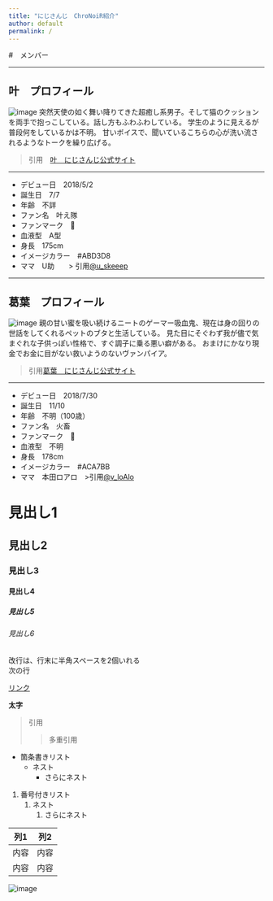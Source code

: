 ```yaml
---
title: "にじさんじ　ChroNoiR紹介"
author: default
permalink: /
---
```

#　メンバー



-----------
## 叶　プロフィール

![image](https://cdn.wikiwiki.jp/to/w/nijisanji/%E5%8F%B6/::ref/kanae_keyvisual.jpg?rev=8cb5e3a08dff9dcdb2ea5e2383a4294c&t=20200830184038)
突然天使の如く舞い降りてきた超癒し系男子。そして猫のクッションを両手で抱っこしている。話し方もふわふわしている。
学生のように見えるが普段何をしているかは不明。
甘いボイスで、聞いているこちらの心が洗い流されるようなトークを繰り広げる。　　

> 引用　[叶　にじさんじ公式サイト](https://www.nijisanji.jp/members/kanae)



----------

- デビュー日　2018/5/2
- 誕生日　7/7
- 年齢　不詳
- ファン名　叶え隊
- ファンマーク　🔫
- 血液型　A型
- 身長　175cm
- イメージカラー　#ABD3D8
- ママ　U助　　> 引用[@u_skeeep](https://twitter.com/u_skeeep)



-----------
## 葛葉　プロフィール

![image](https://images.microcms-assets.io/assets/08e9ffa2c9d94cf88900071dfa1879e9/5f8be0eaaed34ad39cbe46d4c6b4a2fe/liver-full-body_Kuzuha.png)
親の甘い蜜を吸い続けるニートのゲーマー吸血鬼、現在は身の回りの世話をしてくれるペットのブタと生活している。
見た目にそぐわず我が儘で気まぐれな子供っぽい性格で、すぐ調子に乗る悪い癖がある。
おまけにかなり現金でお金に目がない救いようのないヴァンパイア。

> 引用[葛葉　にじさんじ公式サイト](https://www.nijisanji.jp/members/kuzuha)



----------

- デビュー日　2018/7/30
- 誕生日　11/10
- 年齢　不明（100歳）
- ファン名　火畜
- ファンマーク　🎲
- 血液型　不明
- 身長　178cm
- イメージカラー　#ACA7BB
- ママ　本田ロアロ　>引用[@v_loAlo](https://twitter.com/v_loAlo?ref_src=twsrc%5Egoogle%7Ctwcamp%5Eserp%7Ctwgr%5Eauthor)
# 見出し1
## 見出し2
### 見出し3
#### 見出し4
##### 見出し5
###### 見出し6

改行は、行末に半角スペースを2個いれる  
次の行

[リンク](https://www.google.co.jp/)

**太字**

> 引用
>> 多重引用


- 箇条書きリスト
  - ネスト
    - さらにネスト


1. 番号付きリスト
   1. ネスト
      1. さらにネスト

  
| 列1  | 列2  |
|-----|-----|
| 内容  | 内容  |
| 内容  | 内容  |

![image](/220422_GitHubPages/assets/images/logo-150.png)
